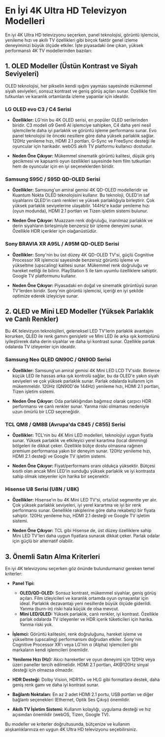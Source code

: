 # En İyi 4K Ultra HD Televizyon Modelleri

En iyi 4K Ultra HD televizyonu seçerken, panel teknolojisi, görüntü işlemcisi, yenileme hızı ve akıllı TV özellikleri gibi birçok faktör genel izleme deneyiminizi büyük ölçüde etkiler. İşte piyasadaki öne çıkan, yüksek performanslı 4K TV modellerinden bazıları:

## 1. OLED Modeller (Üstün Kontrast ve Siyah Seviyeleri)

OLED teknolojisi, her pikselin kendi ışığını yayması sayesinde mükemmel siyah seviyeleri, sonsuz kontrast ve geniş görüş açıları sunar. Özellikle film tutkunları ve karanlık ortamlarda izleme yapanlar için idealdir.

### LG OLED evo C3 / C4 Serisi

*   **Özellikler:** LG'nin bu 4K OLED serisi, en popüler OLED serilerinden biridir. C3 modeli α9 Gen6 AI işlemciye sahipken, C4 daha yeni nesil işlemcilerle daha iyi parlaklık ve görüntü işleme performansı sunar. Evo panel teknolojisi ile önceki nesillere göre daha yüksek parlaklık sağlar. 120Hz yenileme hızı, HDMI 2.1 portları, G-Sync ve FreeSync desteği ile oyuncular için harikadır. webOS akıllı TV platformu kullanıcı dostudur.

*   **Neden Öne Çıkıyor:** Mükemmel sinematik görüntü kalitesi, düşük giriş gecikmesi ve kapsamlı oyun özellikleri sayesinde hem film tutkunları hem de oyuncular için en iyi seçeneklerden biridir.

### Samsung S95C / S95D QD-OLED Serisi

*   **Özellikler:** Samsung'un amiral gemisi 4K QD-OLED modelleridir ve Kuantum Nokta OLED teknolojisini kullanır. Bu teknoloji, OLED'in saf siyahlarını QLED'in canlı renkleri ve yüksek parlaklığıyla birleştirir. Çok yüksek parlaklık seviyelerine ulaşabilir. 144Hz'e kadar yenileme hızı (oyun modunda), HDMI 2.1 portları ve Tizen işletim sistemi bulunur.

*   **Neden Öne Çıkıyor:** Muazzam renk doğruluğu, inanılmaz parlaklık ve derin siyahların birleşimiyle benzersiz bir izleme deneyimi sunar. Özellikle HDR içerikler için olağanüstüdür.

### Sony BRAVIA XR A95L / A95M QD-OLED Serisi

*   **Özellikler:** Sony'nin bu üst düzey 4K QD-OLED TV'si, güçlü Cognitive Processor XR işlemcisi sayesinde benzersiz görüntü işleme ve yükseltme (upscaling) kalitesi sunar. Mükemmel renk doğruluğu ve hareket netliği ile bilinir. PlayStation 5 ile tam uyumlu özelliklere sahiptir. Google TV platformunu kullanır.

*   **Neden Öne Çıkıyor:** Piyasadaki en doğal ve sinematik görüntüyü sunan TV'lerden biridir. Sony'nin görüntü işlemcisi, içeriği en iyi şekilde optimize ederek izleyiciye sunar.

## 2. QLED ve Mini LED Modeller (Yüksek Parlaklık ve Canlı Renkler)

Bu 4K televizyon teknolojileri, geleneksel LED TV'lerin parlaklık avantajını korurken, QLED ile renk gamını genişletir ve Mini LED ile arka ışık kontrolünü iyileştirerek daha derin siyahlar ve daha iyi kontrast sunar. Özellikle parlak odalarda TV izleyenler için idealdir.

### Samsung Neo QLED QN90C / QN90D Serisi

*   **Özellikler:** Samsung'un amiral gemisi 4K Mini LED LCD TV'sidir. Binlerce küçük LED ile hassas arka ışık kontrolü sağlar, bu da OLED'e yakın siyah seviyeleri ve çok yüksek parlaklık sunar. Parlak odalarda kullanım için mükemmeldir. 120Hz (QN90D'de 144Hz) yenileme hızı, HDMI 2.1 portları, Tizen işletim sistemi.

*   **Neden Öne Çıkıyor:** Oda parlaklığından bağımsız olarak çarpıcı HDR performansı ve canlı renkler sunar. Yanma riski olmaması nedeniyle uzun ömürlü bir LCD seçeneğidir.

### TCL QM8 / QM8B (Avrupa'da C845 / C855) Serisi

*   **Özellikler:** TCL'nin bu 4K Mini LED modelleri, teknolojiyi uygun fiyatla sunar. Yüksek parlaklık ve etkileyici yerel karartma (local dimming) bölgeleri ile dikkat çeker. Özellikle bütçe dostu olmasına rağmen premium performansa yakın bir deneyim sunar. 120Hz yenileme hızı, HDMI 2.1 desteği ve Google TV işletim sistemi.

*   **Neden Öne Çıkıyor:** Fiyat/performans oranı oldukça yüksektir. Bütçesi kısıtlı olan ancak Mini LED'in sunduğu yüksek parlaklık ve iyi kontrasta sahip olmak isteyenler için harika bir seçenektir.

### Hisense U8 Serisi (U8N / U8K)

*   **Özellikler:** Hisense'ın bu 4K Mini LED TV'si, orta/üst segmentte yer alır. Çok yüksek parlaklık seviyeleri, iyi yerel karartma ve iyi bir renk performansı sunar. Genellikle rakiplerine göre daha rekabetçi bir fiyata sahiptir. 120Hz yenileme hızı, HDMI 2.1 desteği ve Google TV işletim sistemi.

*   **Neden Öne Çıkıyor:** TCL gibi Hisense de, üst düzey özelliklere sahip Mini LED TV'leri daha uygun fiyatlara sunarak dikkat çeker. Parlak odalar için güçlü bir alternatif olabilir.

## 3. Önemli Satın Alma Kriterleri

En iyi 4K televizyonu seçerken göz önünde bulundurmanız gereken temel kriterler:

*   **Panel Tipi:**
    *   **OLED/QD-OLED:** Sonsuz kontrast, mükemmel siyahlar, geniş görüş açıları. Film izleyicileri ve karanlık ortamda oyun oynayanlar için ideal. Parlaklık dezavantajı yeni nesillerde büyük ölçüde giderildi. Yanma (burn-in) riski hala küçük de olsa mevcut.
    *   **Mini LED/QLED:** Yüksek parlaklık, canlı renkler, iyi kontrast. Özellikle parlak odalarda TV izleyenler ve HDR içerik tüketicileri için harika. Yanma riski yok.

*   **İşlemci:** Görüntü kalitesini, renk doğruluğunu, hareket işleme ve yükseltme (upscaling) performansını doğrudan etkiler. Sony'nin Cognitive Processor XR'ı veya LG'nin α (Alpha) işlemcileri gibi markaların kendi işlemcileri önemlidir.

*   **Yenileme Hızı (Hz):** Akıcı hareketler ve oyun deneyimi için 120Hz veya üzeri paneller tercih edilmelidir. HDMI 2.1 portları, 4K@120Hz sinyal desteği için olmazsa olmazdır.

*   **HDR Desteği:** Dolby Vision, HDR10+ ve HLG gibi formatlara destek, daha geniş renk gamı ve daha iyi kontrast sunar.

*   **Bağlantı Noktaları:** En az 2 adet HDMI 2.1 portu, USB portları ve diğer bağlantı seçenekleri (Ethernet, Optik Ses Çıkışı) önemlidir.

*   **Akıllı TV İşletim Sistemi:** Kullanım kolaylığı, uygulama desteği ve hız açısından önemlidir (webOS, Tizen, Google TV).

Bu modeller ve kriterler doğrultusunda, bütçenize ve kullanım alışkanlıklarınıza en uygun 4K Ultra HD televizyonu seçebilirsiniz.